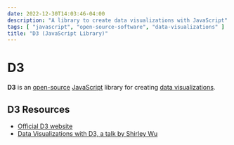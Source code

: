 ```yaml
---
date: 2022-12-30T14:03:46-04:00
description: "A library to create data visualizations with JavaScript"
tags: [ "javascript", "open-source-software", "data-visualizations" ]
title: "D3 (JavaScript Library)"
---
```


# D3

**D3** is an [open-source](open-source-software.md) [JavaScript](javascript.md) library for creating [data visualizations](data-visualizations.md).

## D3 Resources

* [Official D3 website](https://d3js.org/)
* [Data Visualizations with D3, a talk by Shirley Wu](https://www.youtube.com/watch?v=S1PDU2Ckt5w&t=72s)
